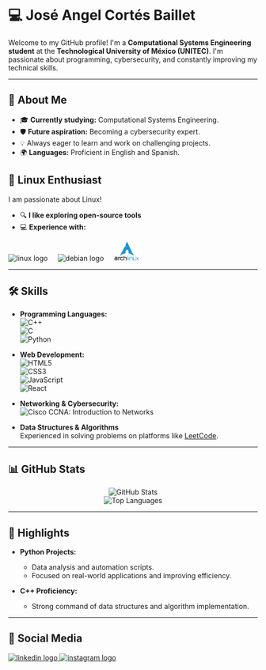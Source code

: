 # 💻 José Angel Cortés Baillet

Welcome to my GitHub profile! I'm a **Computational Systems Engineering student** at the **Technological University of México (UNITEC)**. I'm passionate about programming, cybersecurity, and constantly improving my technical skills.  

---

## 🚀 About Me
- 🎓 **Currently studying:** Computational Systems Engineering.  
- 🛡️ **Future aspiration:** Becoming a cybersecurity expert.  
- 💡 Always eager to learn and work on challenging projects.  
- 🌍 **Languages:** Proficient in English and Spanish.  

## 🐧 Linux Enthusiast  

I am passionate about Linux!  
- 🔍 **I like exploring open-source tools**  
- 💻 **Experience with:**  
<div align="left">
  <img src="https://cdn.jsdelivr.net/gh/devicons/devicon/icons/linux/linux-original.svg" height="40" alt="linux logo" />
  <img width="12" />
  <img src="https://cdn.jsdelivr.net/gh/devicons/devicon/icons/debian/debian-original.svg" height="40" alt="debian logo" />
  <img width="12" />
  <img src="https://github.com/JotaRandom/archlinux-artwork/blob/master/logos/archlinux-vert-dark.svg" height="40" alt="arch linux logo" />
</div>


---

## 🛠️ Skills  
- **Programming Languages:**  
  ![C++](https://img.shields.io/badge/-C++-00599C?style=flat-square&logo=cplusplus&logoColor=white)  
  ![C](https://img.shields.io/badge/-C-A8B9CC?style=flat-square&logo=c&logoColor=black)  
  ![Python](https://img.shields.io/badge/-Python-3776AB?style=flat-square&logo=python&logoColor=white)  

- **Web Development:**  
  ![HTML5](https://img.shields.io/badge/-HTML5-E34F26?style=flat-square&logo=html5&logoColor=white)  
  ![CSS3](https://img.shields.io/badge/-CSS3-1572B6?style=flat-square&logo=css3)  
  ![JavaScript](https://img.shields.io/badge/-JavaScript-F7DF1E?style=flat-square&logo=javascript&logoColor=black)  
  ![React](https://img.shields.io/badge/-React-61DAFB?style=flat-square&logo=react&logoColor=black)  

- **Networking & Cybersecurity:**  
  ![Cisco CCNA: Introduction to Networks](https://img.shields.io/badge/-Cisco%20CCNA-1BA0D7?style=flat-square&logo=cisco&logoColor=white)  

- **Data Structures & Algorithms**  
  Experienced in solving problems on platforms like [LeetCode](https://leetcode.com/u/Doik/).  

---

## 📊 GitHub Stats  

<div align="center">
  <img src="https://github-readme-stats.vercel.app/api?username=Doikson&show_icons=true&theme=tokyonight" alt="GitHub Stats" />
  <br />
  <img src="https://github-readme-stats.vercel.app/api/top-langs/?username=Doikson&layout=compact&theme=tokyonight" alt="Top Languages" />
</div>

---

## 🌟 Highlights  

- **Python Projects:**  
  - Data analysis and automation scripts.  
  - Focused on real-world applications and improving efficiency.  

- **C++ Proficiency:**  
  - Strong command of data structures and algorithm implementation.  

---

## 📩 Social Media
<div align="left">
  <a href="https://www.linkedin.com/in/joseangelcortes/" target="_blank">
    <img src="https://cdn.jsdelivr.net/gh/devicons/devicon/icons/linkedin/linkedin-original.svg" height="40" alt="linkedin logo" />
  </a>
  <a href="https://www.instagram.com/joseangelcortesbaillet/" target="_blank">
    <img src="https://skillicons.dev/icons?i=instagram" height="40" alt="instagram logo" />
  </a>
</div>
